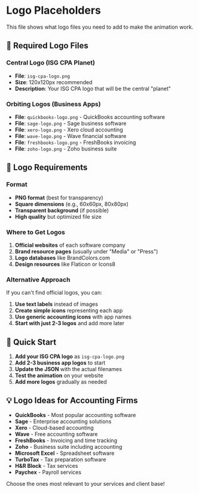 # Logo Placeholders

This file shows what logo files you need to add to make the animation work.

## 📁 **Required Logo Files**

### **Central Logo (ISG CPA Planet)**
- **File**: `isg-cpa-logo.png`
- **Size**: 120x120px recommended
- **Description**: Your ISG CPA logo that will be the central "planet"

### **Orbiting Logos (Business Apps)**
- **File**: `quickbooks-logo.png` - QuickBooks accounting software
- **File**: `sage-logo.png` - Sage business software  
- **File**: `xero-logo.png` - Xero cloud accounting
- **File**: `wave-logo.png` - Wave financial software
- **File**: `freshbooks-logo.png` - FreshBooks invoicing
- **File**: `zoho-logo.png` - Zoho business suite

## 🎯 **Logo Requirements**

### **Format**
- **PNG format** (best for transparency)
- **Square dimensions** (e.g., 60x60px, 80x80px)
- **Transparent background** (if possible)
- **High quality** but optimized file size

### **Where to Get Logos**
1. **Official websites** of each software company
2. **Brand resource pages** (usually under "Media" or "Press")
3. **Logo databases** like BrandColors.com
4. **Design resources** like Flaticon or Icons8

### **Alternative Approach**
If you can't find official logos, you can:
1. **Use text labels** instead of images
2. **Create simple icons** representing each app
3. **Use generic accounting icons** with app names
4. **Start with just 2-3 logos** and add more later

## 🚀 **Quick Start**

1. **Add your ISG CPA logo** as `isg-cpa-logo.png`
2. **Add 2-3 business app logos** to start
3. **Update the JSON** with the actual filenames
4. **Test the animation** on your website
5. **Add more logos** gradually as needed

## 💡 **Logo Ideas for Accounting Firms**

- **QuickBooks** - Most popular accounting software
- **Sage** - Enterprise accounting solutions
- **Xero** - Cloud-based accounting
- **Wave** - Free accounting software
- **FreshBooks** - Invoicing and time tracking
- **Zoho** - Business suite including accounting
- **Microsoft Excel** - Spreadsheet software
- **TurboTax** - Tax preparation software
- **H&R Block** - Tax services
- **Paychex** - Payroll services

Choose the ones most relevant to your services and client base!
